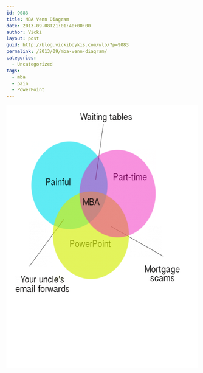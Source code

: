 ```yaml
---
id: 9083
title: MBA Venn Diagram
date: 2013-09-08T21:01:40+00:00
author: Vicki
layout: post
guid: http://blog.vickiboykis.com/wlb/?p=9083
permalink: /2013/09/mba-venn-diagram/
categories:
  - Uncategorized
tags:
  - mba
  - pain
  - PowerPoint
---
```

[<img class="aligncenter size-medium wp-image-9084" alt="mba" src="https://raw.githubusercontent.com/veekaybee/wlb/gh-pages/assets/images/2013/09/mba-580x692.png" width="580" height="692" />](https://raw.githubusercontent.com/veekaybee/wlb/gh-pages/assets/images/2013/09/mba.png)